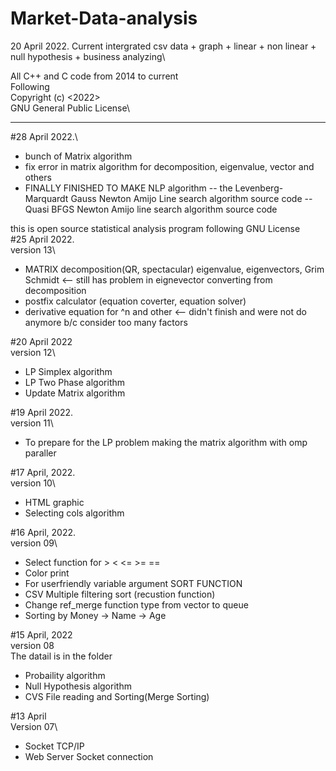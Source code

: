 # Market-Data-analysis

20 April 2022.
Current intergrated csv data + graph + linear + non linear + null hypothesis + business analyzing\

All C++ and C code from 2014 to  current\
Following\
Copyright (c) <2022> <Useop Gim>\
  GNU General Public License\
____________
#28 April 2022.\
  - bunch of Matrix algorithm 
  - fix error in matrix algorithm for decomposition, eigenvalue, vector and others
  - FINALLY FINISHED TO MAKE NLP algorithm 
  -- the Levenberg-Marquardt Gauss Newton Amijo Line search algorithm source code 
  -- Quasi BFGS Newton Amijo line search algorithm source code
  
this is open source statistical analysis program following GNU License\
#25 April 2022.\
  version 13\
  - MATRIX decomposition(QR, spectacular) eigenvalue, eigenvectors, Grim Schmidt <-- still has problem in eignevector converting from decomposition
  - postfix calculator (equation coverter, equation solver)
  - derivative equation for ^n and other <-- didn't finish and were not do anymore b/c consider too many factors
                                                                                     
                                                                                     
#20 April 2022\
version 12\
- LP Simplex algorithm
- LP Two Phase algorithm
- Update Matrix algorithm

#19 April 2022.\
version 11\
- To prepare for the LP problem making the matrix algorithm with omp paraller

#17 April, 2022.\
version 10\
 - HTML graphic
 - Selecting cols algorithm

#16 April, 2022.\
version 09\
- Select function for > < <= >= ==
- Color print
- For userfriendly variable argument SORT FUNCTION 
- CSV Multiple filtering sort (recustion function)
- Change ref_merge function type from vector to queue
- Sorting by Money -> Name -> Age

#15 April, 2022\
version 08 \
The datail is in the folder
- Probaility algorithm
- Null Hypothesis algorithm
- CVS File reading and Sorting(Merge Sorting)

#13 April \
Version 07\
- Socket TCP/IP 
- Web Server Socket connection
